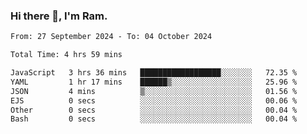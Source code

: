 ### Hi there 👋, I'm Ram.

<!--START_SECTION:waka-->

```txt
From: 27 September 2024 - To: 04 October 2024

Total Time: 4 hrs 59 mins

JavaScript   3 hrs 36 mins   ██████████████████░░░░░░░   72.35 %
YAML         1 hr 17 mins    ██████▒░░░░░░░░░░░░░░░░░░   25.96 %
JSON         4 mins          ▒░░░░░░░░░░░░░░░░░░░░░░░░   01.56 %
EJS          0 secs          ░░░░░░░░░░░░░░░░░░░░░░░░░   00.06 %
Other        0 secs          ░░░░░░░░░░░░░░░░░░░░░░░░░   00.04 %
Bash         0 secs          ░░░░░░░░░░░░░░░░░░░░░░░░░   00.04 %
```

<!--END_SECTION:waka-->
